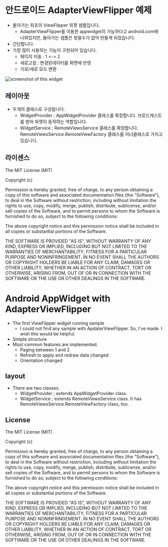 # 안드로이드 AdapterViewFlipper 예제 #
* 돌아가는 최초의 ViewFlipper 위젯 샘플입니다.
  * AdapterViewFlipper를 이용한 appwidget이 가능하다고 android.com에 나와있지만, 돌아가는 샘플은 찾을수가 없어 만들게 되었습니다.
* 간단합니다.
* 가장 많이 사용하는 기능이 구현되어 있습니다.
  * 페이지 이동 : 1 <-> 2
  * 새로고침 : 변경된데이터를 화면에 반영
  * 가로/세로 모드 변환

<img src="http://sunphiz.me/wp/wp-content/uploads/2013/08/device-2013-08-21-115836-168x300.png" alt="screenshot of this widget"/>

## 레이아웃 ##
* 두개의 클래스로 구성됩니다.
  * WidgetProvider ; AppWidgetProvider 클래스를 확장합니다. 브로드캐스트를 받아 위젯이 동작하는 역할입니다.
  * WidgetService ; RemoteViewsService 클래스를 확장합니다. RemoteViewsService.RemoteViewFactory 클래스를 이너클래스로 가지고 있습니다.

## 라이센스 ##
The MIT License (MIT)

Copyright (c) <year> <copyright holders>

Permission is hereby granted, free of charge, to any person obtaining a copy
of this software and associated documentation files (the "Software"), to deal
in the Software without restriction, including without limitation the rights
to use, copy, modify, merge, publish, distribute, sublicense, and/or sell
copies of the Software, and to permit persons to whom the Software is
furnished to do so, subject to the following conditions:

The above copyright notice and this permission notice shall be included in
all copies or substantial portions of the Software.

THE SOFTWARE IS PROVIDED "AS IS", WITHOUT WARRANTY OF ANY KIND, EXPRESS OR
IMPLIED, INCLUDING BUT NOT LIMITED TO THE WARRANTIES OF MERCHANTABILITY,
FITNESS FOR A PARTICULAR PURPOSE AND NONINFRINGEMENT. IN NO EVENT SHALL THE
AUTHORS OR COPYRIGHT HOLDERS BE LIABLE FOR ANY CLAIM, DAMAGES OR OTHER
LIABILITY, WHETHER IN AN ACTION OF CONTRACT, TORT OR OTHERWISE, ARISING FROM,
OUT OF OR IN CONNECTION WITH THE SOFTWARE OR THE USE OR OTHER DEALINGS IN
THE SOFTWARE.


# Android AppWidget with AdapterViewFlipper #
* The first ViewFlipper widget running sample
  * I could not find any sample with ApdaterViewFlipper. So, I've made. I wish this would be helpful.
* Simple structure
* Most common features are implemented.
  * Paging between 1 and 2
  * Refresh to apply and redraw data changed
  * Orientation changed

## layout ##
* There are two classes.
  * WidgetProvider ; extends AppWidgetProvider class.
  * WidgetService ; extends RemoteViewsService class. It has RemoteViewsService.RemoteViewFactory class, too.

## License ##
The MIT License (MIT)

Copyright (c) <year> <copyright holders>

Permission is hereby granted, free of charge, to any person obtaining a copy
of this software and associated documentation files (the "Software"), to deal
in the Software without restriction, including without limitation the rights
to use, copy, modify, merge, publish, distribute, sublicense, and/or sell
copies of the Software, and to permit persons to whom the Software is
furnished to do so, subject to the following conditions:

The above copyright notice and this permission notice shall be included in
all copies or substantial portions of the Software.

THE SOFTWARE IS PROVIDED "AS IS", WITHOUT WARRANTY OF ANY KIND, EXPRESS OR
IMPLIED, INCLUDING BUT NOT LIMITED TO THE WARRANTIES OF MERCHANTABILITY,
FITNESS FOR A PARTICULAR PURPOSE AND NONINFRINGEMENT. IN NO EVENT SHALL THE
AUTHORS OR COPYRIGHT HOLDERS BE LIABLE FOR ANY CLAIM, DAMAGES OR OTHER
LIABILITY, WHETHER IN AN ACTION OF CONTRACT, TORT OR OTHERWISE, ARISING FROM,
OUT OF OR IN CONNECTION WITH THE SOFTWARE OR THE USE OR OTHER DEALINGS IN
THE SOFTWARE.
